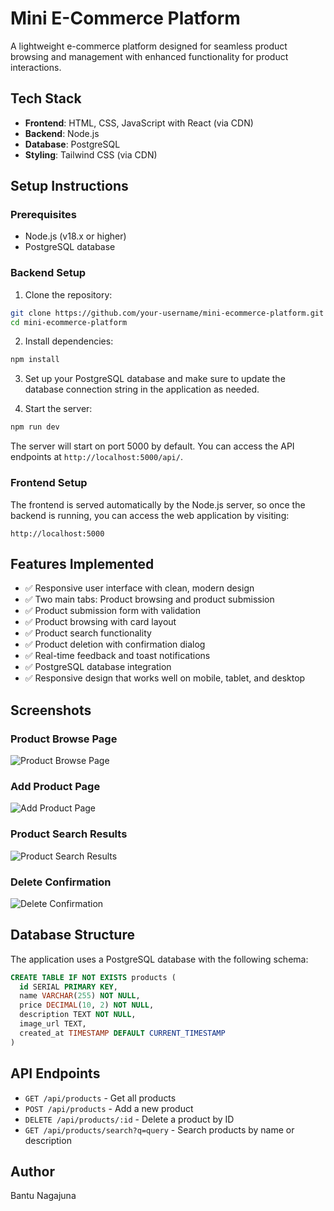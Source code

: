 # Mini E-Commerce Platform

A lightweight e-commerce platform designed for seamless product browsing and management with enhanced functionality for product interactions.

## Tech Stack

- **Frontend**: HTML, CSS, JavaScript with React (via CDN)
- **Backend**: Node.js
- **Database**: PostgreSQL
- **Styling**: Tailwind CSS (via CDN)

## Setup Instructions

### Prerequisites

- Node.js (v18.x or higher)
- PostgreSQL database

### Backend Setup

1. Clone the repository:
```bash
git clone https://github.com/your-username/mini-ecommerce-platform.git
cd mini-ecommerce-platform
```

2. Install dependencies:
```bash
npm install
```

3. Set up your PostgreSQL database and make sure to update the database connection string in the application as needed.

4. Start the server:
```bash
npm run dev
```

The server will start on port 5000 by default. You can access the API endpoints at `http://localhost:5000/api/`.

### Frontend Setup

The frontend is served automatically by the Node.js server, so once the backend is running, you can access the web application by visiting:

```
http://localhost:5000
```

## Features Implemented

- ✅ Responsive user interface with clean, modern design
- ✅ Two main tabs: Product browsing and product submission
- ✅ Product submission form with validation
- ✅ Product browsing with card layout
- ✅ Product search functionality
- ✅ Product deletion with confirmation dialog
- ✅ Real-time feedback and toast notifications
- ✅ PostgreSQL database integration
- ✅ Responsive design that works well on mobile, tablet, and desktop

## Screenshots

### Product Browse Page
![Product Browse Page](screenshots/browse_products.png)

### Add Product Page
![Add Product Page](screenshots/add_product.png)

### Product Search Results
![Product Search Results](screenshots/search_results.png)

### Delete Confirmation
![Delete Confirmation](screenshots/delete_confirmation.png)

## Database Structure

The application uses a PostgreSQL database with the following schema:

```sql
CREATE TABLE IF NOT EXISTS products (
  id SERIAL PRIMARY KEY,
  name VARCHAR(255) NOT NULL,
  price DECIMAL(10, 2) NOT NULL,
  description TEXT NOT NULL,
  image_url TEXT,
  created_at TIMESTAMP DEFAULT CURRENT_TIMESTAMP
)
```

## API Endpoints

- `GET /api/products` - Get all products
- `POST /api/products` - Add a new product
- `DELETE /api/products/:id` - Delete a product by ID
- `GET /api/products/search?q=query` - Search products by name or description

## Author

Bantu Nagajuna